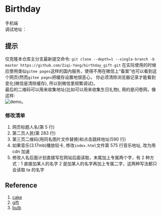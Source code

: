 # Birthday

手机端  
调试地址：

## 提示

仅克隆本仓库主分支最新提交命令: `git clone --depth=1 --single-branch -b master https://github.com/Ziqi-Yang/birthday_gift.git`
在实际使用的时候应使用类似`gitee pages`这样的国内服务，使得不用在微信上“备案”也可以看到这个网页(然而`gitee pages`把缓存设置地很恶心，
你必须清除浏览器记录才能看到变化(微信是清除缓存), 所以到微信里频繁调试)。  
最后的二维码可以用来收集地址(比如可以用来收集生日礼物), 用的是问卷网，像这样:  
![demo](./demo/demo.png)。

### 修改清单

1. 网页标题人名(第 5 行)
2. 第二页人民(第 283 行)
3. 第三页二维码(用同名图片文件替换)和点击跳转地址(590 行)
4. 如果音乐(3.17mb)播放较卡, 修改`index.html`文件第 575 行音乐地址, 改为用 cdn 加速
5. 修改人名后面计划直接写在网站后面读取，末尾加上专属两个字，有 2 种方式：1 直接加某人的名字 2 是加某人的名字再加上专属二字，这两种写法都只会读取 ta 的名字

## Reference

1. [cake](https://codepen.io/fixcl/pen/bGeWvY)
2. [gift](https://codepen.io/Mamboleoo/pen/PZWPZx)
3. [bulb](https://codepen.io/Colouryum/pen/MWPvzG)
